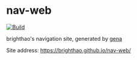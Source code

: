 # nav-web

[![Build](https://github.com/BrightHao/nav-web/actions/workflows/generate.yml/badge.svg)](https://github.com/BrightHao/nav-web/actions/workflows/generate.yml)

brighthao's navigation site, generated by [gena](https://github.com/x1ah/gena)

Site address: https://brighthao.github.io/nav-web/